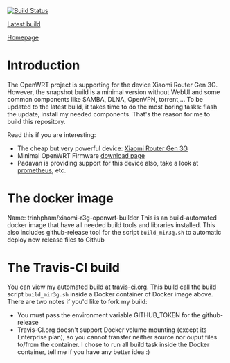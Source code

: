 [![Build Status](https://travis-ci.org/trinhpham/xiaomi-r3g-openwrt-builder.svg?branch=master)](https://travis-ci.org/trinhpham/xiaomi-r3g-openwrt-builder)

[Latest build](https://github.com/trinhpham/xiaomi-r3g-openwrt-builder/releases/latest)

[Homepage](https://github.com/trinhpham/xiaomi-r3g-openwrt-builder)

# Introduction
The OpenWRT project is supporting for the device Xiaomi Router Gen 3G.
However, the snapshot build is a minimal version without WebUI and some common components like SAMBA, DLNA, OpenVPN, torrent,...
To be updated to the latest build, it takes time to do the most boring tasks: flash the update, install my needed components.
That's the reason for me to build this repository.

Read this if you are interesting:
- The cheap but very powerful device: [Xiaomi Router Gen 3G](https://wiki.openwrt.org/toh/xiaomi/mir3g)
- Minimal OpenWRT Firmware [download page](https://downloads.lede-project.org/snapshots/targets/ramips/mt7621/)
- Padavan is providing support for this device also, take a look at [prometheus](http://prometheus.freize.net), etc.

# The docker image
Name: trinhpham/xiaomi-r3g-openwrt-builder
This is an build-automated docker image that have all needed build tools and libraries installed.
This also includes github-release tool for the script `build_mir3g.sh` to automatic deploy new release files to Github

# The Travis-CI build
You can view my automated build at [travis-ci.org](https://travis-ci.org/trinhpham/xiaomi-r3g-openwrt-builder).
This build call the build script `build_mir3g.sh` inside a Docker container of Docker image above.
There are two notes if you'd like to fork my build:
- You must pass the environment variable GITHUB_TOKEN for the github-release
- Travis-CI.org doesn't support Docker volume mounting (except its Enterprise plan), so you cannot transfer neither source nor ouput files to/from the container. I chose to run all build task inside the Docker container, tell me if you have any better idea :)
